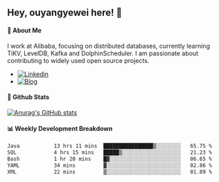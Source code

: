 ## Hey, ouyangyewei here! :wave:

#### :rocket: About Me
I work at Alibaba, focusing on distributed databases, currently learning TiKV, LevelDB, Kafka and DolphinScheduler. I am passionate about contributing to widely used open source projects.

- [![Linkedin](https://img.shields.io/badge/LinkedIn-ouyangyewei-blue)](https://www.linkedin.com/in/ouyangyewei/)
- [![Blog](https://img.shields.io/badge/Blog-yeweiouyang-orange)](https://blog.csdn.net/yeweiouyang)

#### :star2: Github Stats
[![Anurag's GitHub stats](https://github-readme-stats.vercel.app/api?username=ouyangyewei&show_icons=true&cache_seconds=3600&theme=tokyonight)](https://github.com/anuraghazra/github-readme-stats)

#### :bar_chart: Weekly Development Breakdown
<!--START_SECTION:waka-->

```txt
Java           13 hrs 11 mins  ████████████████▒░░░░░░░░   65.75 %
SQL            4 hrs 15 mins   █████▒░░░░░░░░░░░░░░░░░░░   21.23 %
Bash           1 hr 20 mins    █▓░░░░░░░░░░░░░░░░░░░░░░░   06.65 %
YAML           34 mins         ▓░░░░░░░░░░░░░░░░░░░░░░░░   02.86 %
XML            22 mins         ▒░░░░░░░░░░░░░░░░░░░░░░░░   01.89 %
```

<!--END_SECTION:waka-->
